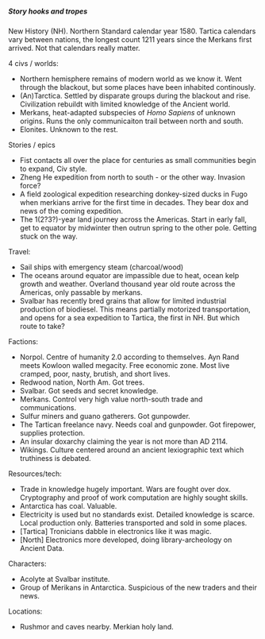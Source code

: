 ##### Story hooks and tropes

New History (NH). Northern Standard calendar year 1580. Tartica calendars vary between nations, the longest count 1211 years since the Merkans first arrived. Not that calendars really matter.

4 civs / worlds:
* Northern hemisphere remains of modern world as we know it. Went through the blackout, but some places have been inhabited continously.
* (An)Tarctica. Settled by disparate groups during the blackout and rise. Civilization rebuildt with limited knowledge of the Ancient world.
* Merkans, heat-adapted subspecies of *Homo Sapiens* of unknown origins. Runs the only communicaiton trail between north and south.
* Elonites. Unknown to the rest.

Stories / epics
* Fist contacts all over the place for centuries as small communities begin to expand, Civ style.
* Zheng He expedition from north to south - or the other way. Invasion force?
* A field zoological expedition researching donkey-sized ducks in Fugo when merkians arrive for the first time in decades. They bear dox and news of the coming expedition.
* The 1(2?3?)-year land journey across the Americas. Start in early fall, get to equator by midwinter then outrun spring to the other pole. Getting stuck on the way.

Travel:
* Sail ships with emergency steam (charcoal/wood)
* The oceans around equator are impassible due to heat, ocean kelp growth and weather. Overland thousand year old route across the Americas, only passable by merkans.
* Svalbar has recently bred grains that allow for limited industrial production of biodiesel. This means partially motorized transportation, and opens for a sea expedition to Tartica, the first in NH. But which route to take?

Factions:
* Norpol. Centre of humanity 2.0 according to themselves. Ayn Rand meets Kowloon walled megacity. Free economic zone. Most live cramped, poor, nasty, brutish, and short lives.
* Redwood nation, North Am. Got trees.
* Svalbar. Got seeds and secret knowledge.
* Merkans. Control very high value north-south trade and communications.
* Sulfur miners and guano gatherers. Got gunpowder.
* The Tartican freelance navy. Needs coal and gunpowder. Got firepower, supplies protection.
* An insular doxarchy claiming the year is not more than AD 2114.
* Wikings. Culture centered around an ancient lexiographic text which truthiness is debated.

Resources/tech:
* Trade in knowledge hugely important. Wars are fought over dox. Cryptography and proof of work computation are highly sought skills.
* Antarctica has coal. Valuable. 
* Electricity is used but no standards exist. Detailed knowledge is scarce.  Local production only. Batteries transported and sold in some places.
* [Tartica] Tronicians dabble in electronics like it was magic.
* [North] Electronics more developed, doing library-archeology on Ancient Data.

Characters:
* Acolyte at Svalbar institute.
* Group of Merikans in Antarctica. Suspicious of the new traders and their news.
 

Locations:
* Rushmor and caves nearby. Merkian holy land.
